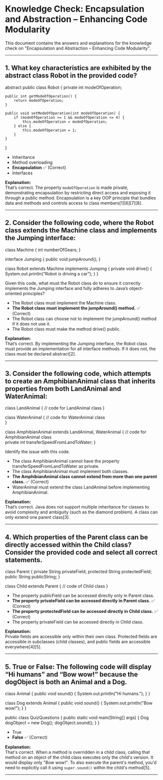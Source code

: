# Knowledge Check: Encapsulation and Abstraction – Enhancing Code Modularity

This document contains the answers and explanations for the knowledge check on "Encapsulation and Abstraction – Enhancing Code Modularity".

---

## 1. What key characteristics are exhibited by the abstract class Robot in the provided code?

abstract public class Robot {
    private int modeOfOperation;

    public int getModeOfOperation() {
        return modeOfOperation;
    }

    public void setModeOfOperation(int modeOfOperation) {
        if (modeOfOperation >= 1 && modeOfOperation <= 4) {
            this.modeOfOperation = modeOfOperation;
        } else {
            this.modeOfOperation = 1;
        }
    }
}


- Inheritance
- Method overloading
- **Encapsulation** ✅ (Correct)
- Interfaces

**Explanation:**  
That’s correct. The property `modeOfOperation` is made private, demonstrating encapsulation by restricting direct access and exposing it through a public method. Encapsulation is a key OOP principle that bundles data and methods and controls access to class members[1][6][7][8].

---

## 2. Consider the following code, where the Robot class extends the Machine class and implements the Jumping interface:

class Machine {
    int numberOfGears;
}
        
interface Jumping {
    public void jumpAround();
}

class Robot extends Machine implements Jumping {
    private void drive() {
        System.out.println("Robot is driving a car");
    }
}


Given this code, what must the Robot class do to ensure it correctly implements the Jumping interface and fully adheres to Java’s object-oriented principles?

- The Robot class must implement the Machine class.
- **The Robot class must implement the jumpAround() method.** ✅ (Correct)
- The Robot class can choose not to implement the jumpAround() method if it does not use it.
- The Robot class must make the method drive() public.

**Explanation:**  
That’s correct. By implementing the Jumping interface, the Robot class must provide an implementation for all interface methods. If it does not, the class must be declared abstract[2].

---

## 3. Consider the following code, which attempts to create an AmphibianAnimal class that inherits properties from both LandAnimal and WaterAnimal:

class LandAnimal {
    // code for LandAnimal class
}
        
class WaterAnimal {
    // code for WaterAnimal class     
}
        
class AmphibianAnimal extends LandAnimal, WaterAnimal {
    // code for AmphibianAnimal class   
    private int transferSpeedFromLandToWater;
}


Identify the issue with this code.

- The class AmphibianAnimal cannot have the property transferSpeedFromLandToWater as private.
- The class AmphibianAnimal must implement both classes.
- **The AmphibianAnimal class cannot extend from more than one parent class.** ✅ (Correct)
- WaterAnimal must extend the class LandAnimal before implementing AmphibianAnimal.

**Explanation:**  
That’s correct. Java does not support multiple inheritance for classes to avoid complexity and ambiguity (such as the diamond problem). A class can only extend one parent class[3].

---

## 4. Which properties of the Parent class can be directly accessed within the Child class? Consider the provided code and select all correct statements.

class Parent {
    private String privateField;
    protected String protectedField;
    public String publicString;
}

class Child extends Parent {
    // code of Child class
}


- The property publicField can be accessed directly only in Parent class.
- **The property privateField can be accessed directly in Parent class.** ✅ (Correct)
- **The property protectedField can be accessed directly in Child class.** ✅ (Correct)
- The property privateField can be accessed directly in Child class.

**Explanation:**  
Private fields are accessible only within their own class. Protected fields are accessible in subclasses (child classes), and public fields are accessible everywhere[4][5].

---

## 5. True or False: The following code will display “Hi humans” and “Bow wow!” because the dogObject is both an Animal and a Dog.

class Animal {
    public void sound() {
        System.out.println("Hi humans.");
    }
}

class Dog extends Animal {
    public void sound() {
        System.out.println("Bow wow!");
    }
}

public class QuizQuestions {
    public static void main(String[] args) {
        Dog dogObject = new Dog();
        dogObject.sound();
    }
}


- True
- **False** ✅ (Correct)

**Explanation:**  
That's correct. When a method is overridden in a child class, calling that method on an object of the child class executes only the child's version. It would display only "Bow wow!". To also execute the parent's method, you'd need to explicitly call it using `super.sound()` within the child's method[5].

---
